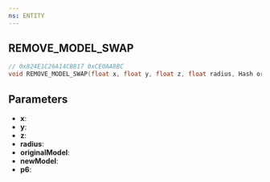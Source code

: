 ```yaml
---
ns: ENTITY
---
```

## REMOVE_MODEL_SWAP

```c
// 0x824E1C26A14CB817 0xCE0AA8BC
void REMOVE_MODEL_SWAP(float x, float y, float z, float radius, Hash originalModel, Hash newModel, BOOL p6);
```

## Parameters
* **x**:
* **y**:
* **z**:
* **radius**:
* **originalModel**:
* **newModel**:
* **p6**:
